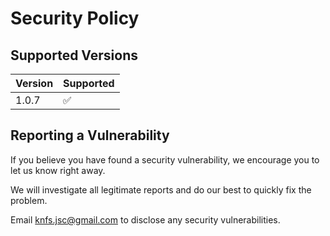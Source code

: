 # Security Policy

## Supported Versions

| Version | Supported          |
| ------- | ------------------ |
| 1.0.7   | :white_check_mark: |


## Reporting a Vulnerability

If you believe you have found a security vulnerability, we encourage you to let us know right away.

We will investigate all legitimate reports and do our best to quickly fix the problem.

Email knfs.jsc@gmail.com to disclose any security vulnerabilities.
